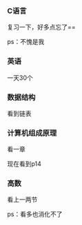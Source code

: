 



### C语言

复习一下，好多点忘了==

ps：不愧是我



### 英语

一天30个

### 数据结构

看到链表

### 计算机组成原理

看一章

现在看到p14

### 高数

看上一两节

ps：看多也消化不了



